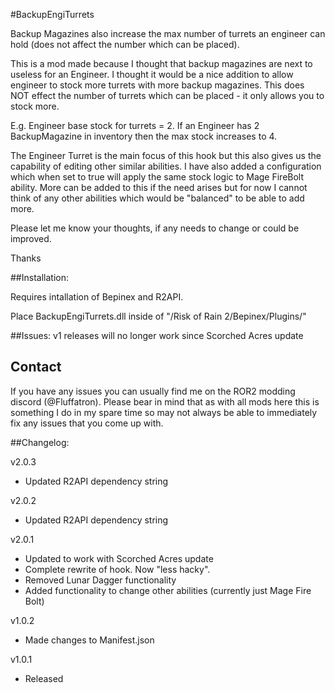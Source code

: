 #BackupEngiTurrets

Backup Magazines also increase the max number of turrets an engineer can hold (does not affect the number which can be placed).

This is a mod made because I thought that backup magazines are next to useless for an Engineer. 
I thought it would be a nice addition to allow engineer to stock more turrets with more backup magazines.
This does NOT effect the number of turrets which can be placed - it only allows you to stock more.

E.g. Engineer base stock for turrets = 2. If an Engineer has 2 BackupMagazine in inventory then the max stock increases to 4.

The Engineer Turret is the main focus of this hook but this also gives us the capability of editing other similar abilities.
I have also added a configuration which when set to true will apply the same stock logic to Mage FireBolt ability.
More can be added to this if the need arises but for now I cannot think of any other abilities which would be "balanced" to be able to add more.

Please let me know your thoughts, if any needs to change or could be improved.

Thanks

##Installation:

Requires intallation of Bepinex and R2API. 

Place BackupEngiTurrets.dll inside of "/Risk of Rain 2/Bepinex/Plugins/"

##Issues:
v1 releases will no longer work since Scorched Acres update

## Contact

If you have any issues you can usually find me on the ROR2 modding discord (@Fluffatron). Please bear in mind that as with all mods here this is something I do in my spare time so may not always be able to immediately fix any issues that you come up with. 

##Changelog:

v2.0.3
- Updated R2API dependency string

v2.0.2
- Updated R2API dependency string

v2.0.1
- Updated to work with Scorched Acres update
- Complete rewrite of hook. Now "less hacky". 
- Removed Lunar Dagger functionality
- Added functionality to change other abilities (currently just Mage Fire Bolt)

v1.0.2 
- Made changes to Manifest.json

v1.0.1 
- Released
